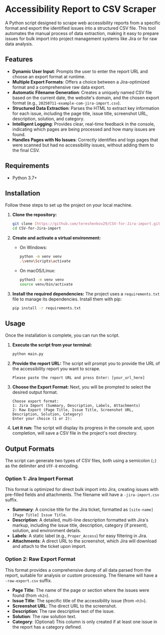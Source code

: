 # Accessibility Report to CSV Scraper

A Python script designed to scrape web accessibility reports from a specific format and export the identified issues into a structured CSV file. This tool automates the manual process of data extraction, making it easy to prepare issues for bulk import into project management systems like Jira or for raw data analysis.

## Features

-   **Dynamic User Input**: Prompts the user to enter the report URL and choose an export format at runtime.
-   **Multiple Export Formats**: Offers a choice between a Jira-optimized format and a comprehensive raw data export.
-   **Automatic Filename Generation**: Creates a uniquely named CSV file based on the current date, the website's domain, and the chosen export format (e.g., `20250711-example-com-jira-import.csv`).
-   **Structured Data Extraction**: Parses the HTML to extract key information for each issue, including the page title, issue title, screenshot URL, description, solution, and category.
-   **Intelligent Logging**: Provides clear, real-time feedback in the console, indicating which pages are being processed and how many issues are found.
-   **Handles Pages with No Issues**: Correctly identifies and logs pages that were scanned but had no accessibility issues, without adding them to the final CSV.

## Requirements

-   Python 3.7+

## Installation

Follow these steps to set up the project on your local machine.

1.  **Clone the repository:**
    ```bash
    git clone [https://github.com/tereshenkov29/CSV-for-Jira-import.git](https://github.com/tereshenkov29/CSV-for-Jira-import.git)
    cd CSV-for-Jira-import
    ```

2.  **Create and activate a virtual environment:**
    * On Windows:
        ```bash
        python -m venv venv
        .\venv\Scripts\activate
        ```
    * On macOS/Linux:
        ```bash
        python3 -m venv venv
        source venv/bin/activate
        ```

3.  **Install the required dependencies:**
    The project uses a `requirements.txt` file to manage its dependencies. Install them with pip:
    ```bash
    pip install -r requirements.txt
    ```

## Usage

Once the installation is complete, you can run the script.

1.  **Execute the script from your terminal:**
    ```bash
    python main.py
    ```

2.  **Provide the report URL:**
    The script will prompt you to provide the URL of the accessibility report you want to scrape.
    ```
    Please paste the report URL and press Enter: [your_url_here]
    ```

3.  **Choose the Export Format:**
    Next, you will be prompted to select the desired output format.
    ```
    Choose export format:
    1: Jira Import (Summary, Description, Labels, Attachments)
    2: Raw Export (Page Title, Issue Title, Screenshot URL, Description, Solution, Category)
    Enter your choice (1 or 2): 
    ```

4.  **Let it run:**
    The script will display its progress in the console and, upon completion, will save a CSV file in the project's root directory.

## Output Formats

The script can generate two types of CSV files, both using a semicolon (`;`) as the delimiter and `UTF-8` encoding.

### Option 1: Jira Import Format

This format is optimized for direct bulk import into Jira, creating issues with pre-filled fields and attachments. The filename will have a `-jira-import.csv` suffix.

-   **Summary**: A concise title for the Jira ticket, formatted as `[site-name][Page Title] Issue Title`.
-   **Description**: A detailed, multi-line description formatted with Jira's markup, including the issue title, description, category (if present), solution, and environment details.
-   **Labels**: A static label (e.g., `Proper_Access`) for easy filtering in Jira.
-   **Attachments**: A direct URL to the screenshot, which Jira will download and attach to the ticket upon import.

### Option 2: Raw Export Format

This format provides a comprehensive dump of all data parsed from the report, suitable for analysis or custom processing. The filename will have a `-raw-export.csv` suffix.

-   **Page Title**: The name of the page or section where the issues were found (from `<h2>`).
-   **Issue Title**: The specific title of the accessibility issue (from `<h3>`).
-   **Screenshot URL**: The direct URL to the screenshot.
-   **Description**: The raw descriptive text of the issue.
-   **Solution**: The raw solution text.
-   **Category**: (Optional) This column is only created if at least one issue in the report has a category defined.